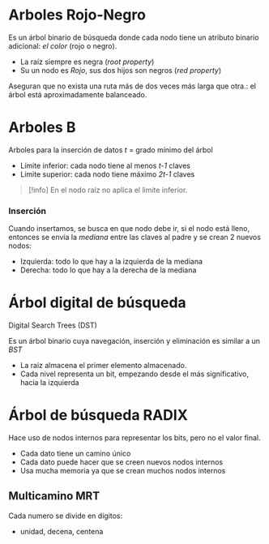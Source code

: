 # Arboles Rojo-Negro
Es un árbol binario de búsqueda donde cada nodo tiene un atributo binario adicional: *el color* (rojo o negro).

- La raíz siempre es negra (*root property*)
- Su un nodo es *Rojo*, sus dos hijos son negros (*red property*)

Aseguran que no exista una ruta más de dos veces más larga que otra.: el árbol está aproximadamente balanceado.

# Arboles B
Arboles para la inserción de datos
*t* = grado mínimo del árbol
- Límite inferior: cada nodo tiene  al menos *t-1* claves
- Limite superior: cada nodo tiene máximo *2t-1* claves
>[!info]
>En el nodo raíz no aplica el limite inferior.

### Inserción
Cuando insertamos, se busca en que nodo debe ir, si el nodo está lleno, entonces se envía la *mediana* entre las claves al padre y se crean 2 nuevos nodos:
- Izquierda: todo lo que hay a la izquierda de la mediana
- Derecha: todo lo que hay a la derecha de la mediana

# Árbol digital de búsqueda
Digital Search Trees (DST)

Es un árbol binario cuya navegación, inserción y eliminación es similar a un *BST*

- La raiz almacena el primer elemento almacenado.
- Cada nivel representa un bit, empezando desde el más significativo, hacia la izquierda

# Árbol de búsqueda RADIX
Hace uso de nodos internos para representar los bits, pero no el valor final.
- Cada dato tiene un camino único
- Cada dato puede hacer que se creen nuevos nodos internos
- Usa mucha memoria ya que se crean muchos nodos internos

## Multicamino MRT
Cada numero se divide en dígitos:
- unidad, decena, centena

